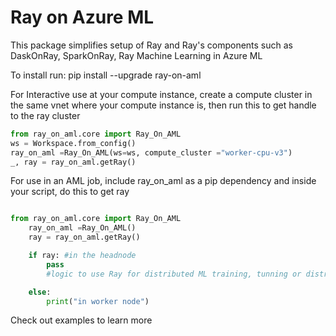 # Ray on Azure ML

This package simplifies setup of Ray and Ray's components such as DaskOnRay, SparkOnRay, Ray Machine Learning in Azure ML

To install run: pip install --upgrade ray-on-aml

For Interactive use at your compute instance, create a compute cluster in the same vnet where your compute instance is, then run this to get handle to the ray cluster

```python
from ray_on_aml.core import Ray_On_AML
ws = Workspace.from_config()
ray_on_aml =Ray_On_AML(ws=ws, compute_cluster ="worker-cpu-v3")
_, ray = ray_on_aml.getRay()
```

For use in an AML job, include ray_on_aml as a pip dependency and inside your script, do this to get ray
```python

from ray_on_aml.core import Ray_On_AML
    ray_on_aml =Ray_On_AML()
    ray = ray_on_aml.getRay()

    if ray: #in the headnode
        pass
        #logic to use Ray for distributed ML training, tunning or distributed data transformation with Dask

    else:
        print("in worker node")
```
Check out examples to learn more 
